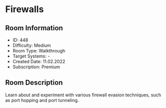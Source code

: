 ﻿# Firewalls

## Room Information
- ID: 448
- Difficulty: Medium
- Room Type: Walkthrough
- Target Systems: -
- Created Date: 11.02.2022
- Subscription: Premium

## Room Description
Learn about and experiment with various firewall evasion techniques, such as port hopping and port tunneling.
